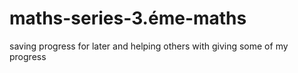 # maths-series-3.éme-maths
saving progress for later  and helping others with giving some of my progress
